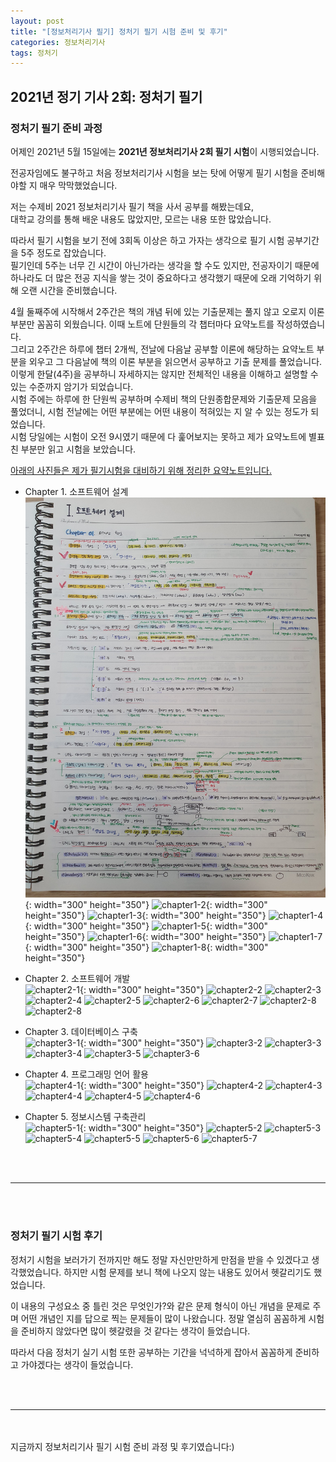```yaml
---
layout: post
title: "[정보처리기사 필기] 정처기 필기 시험 준비 및 후기"
categories: 정보처리기사
tags: 정처기
---
```


## 2021년 정기 기사 2회: 정처기 필기

### 정처기 필기 준비 과정
어제인 2021년 5월 15일에는 <b>2021년 정보처리기사 2회 필기 시험</b>이 시행되었습니다.<br/>

전공자임에도 불구하고 처음 정보처리기사 시험을 보는 탓에 어떻게 필기 시험을 준비해야할 지 매우 막막했었습니다. 

저는 수제비 2021 정보처리기사 필기 책을 사서 공부를 해봤는데요, <br/>
대학교 강의를 통해 배운 내용도 많았지만, 모르는 내용 또한 많았습니다. 

따라서 필기 시험을 보기 전에 3회독 이상은 하고 가자는 생각으로 필기 시험 공부기간을 5주 정도로 잡았습니다.<br/>
필기인데 5주는 너무 긴 시간이 아닌가라는 생각을 할 수도 있지만, 전공자이기 때문에 하나라도 더 많은 전공 지식을 쌓는 것이 중요하다고 생각했기 때문에 오래 기억하기 위해 오랜 시간을 준비했습니다. <br/>

4월 둘째주에 시작해서 2주간은 책의 개념 뒤에 있는 기출문제는 풀지 않고 오로지 이론 부분만 꼼꼼히 외웠습니다. 이때 노트에 단원들의 각 챕터마다 요약노트를 작성하였습니다.<br/>
그리고 2주간은 하루에 챕터 2개씩, 전날에 다음날 공부할 이론에 해당하는 요약노트 부분을 외우고 그 다음날에 책의 이론 부분을 읽으면서 공부하고 기출 문제를 풀었습니다.<br/>
이렇게 한달(4주)을 공부하니 자세하지는 않지만 전체적인 내용을 이해하고 설명할 수 있는 수준까지 암기가 되었습니다. <br/>
시험 주에는 하루에 한 단원씩 공부하며 수제비 책의 단원종합문제와 기출문제 모음을 풀었더니, 시험 전날에는 어떤 부분에는 어떤 내용이 적혀있는 지 알 수 있는 정도가 되었습니다. <br/>
시험 당일에는 시험이 오전 9시였기 때문에 다 훑어보지는 못하고 제가 요약노트에 별표친 부분만 읽고 시험을 보았습니다.<br/>

<u>아래의 사진들은 제가 필기시험을 대비하기 위해 정리한 요약노트입니다.</u>
- Chapter 1. 소프트웨어 설계<br/>
 ![chapter1-1](/image/engineer_information_processing_test/eipTest_chapter1_1.jpg){: width="300" height="350"}
 ![chapter1-2](/image/engineer_information_processing_test/eipTest_chapter1_2.jpg){: width="300" height="350"}
 ![chapter1-3](/image/engineer_information_processing_test/eipTest_chapter1_3.jpg){: width="300" height="350"}
 ![chapter1-4](/image/engineer_information_processing_test/eipTest_chapter1_4.jpg){: width="300" height="350"}
 ![chapter1-5](/image/engineer_information_processing_test/eipTest_chapter1_5.jpg){: width="300" height="350"}
 ![chapter1-6](/image/engineer_information_processing_test/eipTest_chapter1_6.jpg){: width="300" height="350"}
 ![chapter1-7](/image/engineer_information_processing_test/eipTest_chapter1_7.jpg){: width="300" height="350"}
 ![chapter1-8](/image/engineer_information_processing_test/eipTest_chapter1_8.jpg){: width="300" height="350"}
 
- Chapter 2. 소프트웨어 개발<br/>
 ![chapter2-1](/image/engineer_information_processing_test/eipTest_chapter2_1.jpg){: width="300" height="350"}
 ![chapter2-2](/image/engineer_information_processing_test/eipTest_chapter2_2.jpg)
 ![chapter2-3](/image/engineer_information_processing_test/eipTest_chapter2_3.jpg)
 ![chapter2-4](/image/engineer_information_processing_test/eipTest_chapter2_4.jpg)
 ![chapter2-5](/image/engineer_information_processing_test/eipTest_chapter2_5.jpg)
 ![chapter2-6](/image/engineer_information_processing_test/eipTest_chapter2_6.jpg)
 ![chapter2-7](/image/engineer_information_processing_test/eipTest_chapter2_7.jpg)
 ![chapter2-8](/image/engineer_information_processing_test/eipTest_chapter2_8.jpg)
 ![chapter2-8](/image/engineer_information_processing_test/eipTest_chapter2_9.jpg)

- Chapter 3. 데이터베이스 구축<br/>
 ![chapter3-1](/image/engineer_information_processing_test/eipTest_chapter3_1.jpg){: width="300" height="350"}
 ![chapter3-2](/image/engineer_information_processing_test/eipTest_chapter3_2.jpg)
 ![chapter3-3](/image/engineer_information_processing_test/eipTest_chapter3_3.jpg)
 ![chapter3-4](/image/engineer_information_processing_test/eipTest_chapter3_4.jpg)
 ![chapter3-5](/image/engineer_information_processing_test/eipTest_chapter3_5.jpg)
 ![chapter3-6](/image/engineer_information_processing_test/eipTest_chapter3_6.jpg)
 
- Chapter 4. 프로그래밍 언어 활용<br/>
 ![chapter4-1](/image/engineer_information_processing_test/eipTest_chapter4_1.jpg){: width="300" height="350"}
 ![chapter4-2](/image/engineer_information_processing_test/eipTest_chapter4_2.jpg)
 ![chapter4-3](/image/engineer_information_processing_test/eipTest_chapter4_3.jpg)
 ![chapter4-4](/image/engineer_information_processing_test/eipTest_chapter4_4.jpg)
 ![chapter4-5](/image/engineer_information_processing_test/eipTest_chapter4_5.jpg)
 ![chapter4-6](/image/engineer_information_processing_test/eipTest_chapter4_6.jpg)

- Chapter 5. 정보시스템 구축관리<br/>
 ![chapter5-1](/image/engineer_information_processing_test/eipTest_chapter5_1.jpg){: width="300" height="350"}
 ![chapter5-2](/image/engineer_information_processing_test/eipTest_chapter5_2.jpg)
 ![chapter5-3](/image/engineer_information_processing_test/eipTest_chapter5_3.jpg)
 ![chapter5-4](/image/engineer_information_processing_test/eipTest_chapter5_4.jpg)
 ![chapter5-5](/image/engineer_information_processing_test/eipTest_chapter5_5.jpg)
 ![chapter5-6](/image/engineer_information_processing_test/eipTest_chapter5_6.jpg)
 ![chapter5-7](/image/engineer_information_processing_test/eipTest_chapter5_7.jpg)


<br/><br/>
<hr/>
<br/><br/>

### 정처기 필기 시험 후기
정처기 시험을 보러가기 전까지만 해도 정말 자신만만하게 만점을 받을 수 있겠다고 생각했었습니다. 하지만 시험 문제를 보니 책에 나오지 않는 내용도 있어서 헷갈리기도 했었습니다.<br/>

이 내용의 구성요소 중 틀린 것은 무엇인가?와 같은 문제 형식이 아닌 개념을 문제로 주며 어떤 개념인 지를 답으로 찍는 문제들이 많이 나왔습니다.
정말 열심히 꼼꼼하게 시험을 준비하지 않았다면 많이 헷갈렸을 것 같다는 생각이 들었습니다. 

따라서 다음 정처기 실기 시험 또한 공부하는 기간을 넉넉하게 잡아서 꼼꼼하게 준비하고 가야겠다는 생각이 들었습니다.


<br/><br/>
<hr/>
<br/><br/>
지금까지 정보처리기사 필기 시험 준비 과정 및 후기였습니다:)
